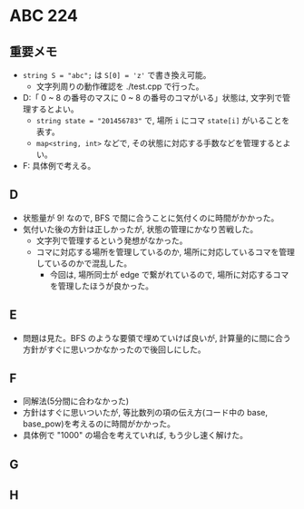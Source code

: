 # ABC 224

## 重要メモ

- `string S = "abc";` は `S[0] = 'z'` で書き換え可能。
  - 文字列周りの動作確認を ./test.cpp で行った。
- D:「 0 ~ 8 の番号のマスに 0 ~ 8 の番号のコマがいる」状態は, 文字列で管理するとよい。
  - `string state = "201456783"` で, 場所 `i` にコマ `state[i]` がいることを表す。
  - `map<string, int>` などで, その状態に対応する手数などを管理するとよい。
- F: 具体例で考える。

## D

- 状態量が 9! なので, BFS で間に合うことに気付くのに時間がかかった。
- 気付いた後の方針は正しかったが, 状態の管理にかなり苦戦した。
  - 文字列で管理するという発想がなかった。
  - コマに対応する場所を管理しているのか, 場所に対応しているコマを管理しているのかで混乱した。
    - 今回は, 場所同士が edge で繋がれているので, 場所に対応するコマを管理したほうが良かった。

## E

- 問題は見た。BFS のような要領で埋めていけば良いが, 計算量的に間に合う方針がすぐに思いつかなかったので後回しにした。

## F

- 同解法(5分間に合わなかった)
- 方針はすぐに思いついたが, 等比数列の項の伝え方(コード中の base, base_pow)を考えるのに時間がかかった。
- 具体例で "1000" の場合を考えていれば, もう少し速く解けた。

## G

## H
